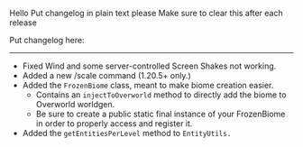 Hello
Put changelog in plain text please
Make sure to clear this after each release

Put changelog here:

-----------------
- Fixed Wind and some server-controlled Screen Shakes not working.
- Added a new /scale command (1.20.5+ only.)
- Added the `FrozenBiome` class, meant to make biome creation easier.
  - Contains an `injectToOverworld` method to directly add the biome to Overworld worldgen.
  - Be sure to create a public static final instance of your FrozenBiome in order to properly access and register it.
- Added the `getEntitiesPerLevel` method to `EntityUtils.`
